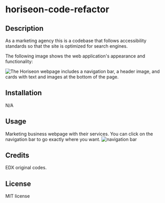 # horiseon-code-refactor

## Description

As a marketing agency this is a codebase that follows accessibility standards so that the site is optimized for search engines.

The following image shows the web application's appearance and functionality:

![The Horiseon webpage includes a navigation bar, a header image, and cards with text and images at the bottom of the page.](../horiseon-code-refactor/assets/images/andyft-github-io-horiseon-code-refactor-.jpg)

## Installation

N/A

## Usage

Marketing business webpage with their services. You can click on the navigation bar to go exactly where you want. ![navigation bar](../horiseon-code-refactor/assets/images/navigation-bar.jpg)

## Credits

EDX original codes.

## License

MIT license